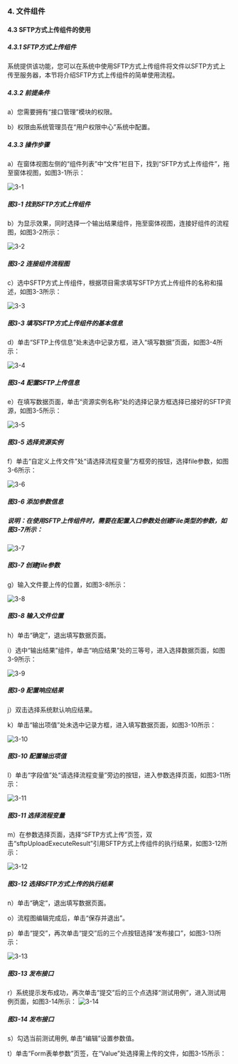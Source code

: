 ### 4. 文件组件

#### 4.3 SFTP方式上传组件的使用

##### 4.3.1 SFTP方式上传组件

系统提供该功能，您可以在系统中使用SFTP方式上传组件将文件以SFTP方式上传至服务器，本节将介绍SFTP方式上传组件的简单使用流程。

##### 4.3.2 前提条件

a）您需要拥有“接口管理”模块的权限。

b）权限由系统管理员在“用户权限中心”系统中配置。

##### 4.3.3 操作步骤

a）在窗体视图左侧的“组件列表”中“文件”栏目下，找到“SFTP方式上传组件”，拖至窗体视图，如图3-1所示：

![3-1](https://www.feisuanyz.com/fsimage/zc-image/cz_22_4_3_1.png)

##### 图3-1 找到SFTP方式上传组件

b）为显示效果，同时选择一个输出结果组件，拖至窗体视图，连接好组件的流程图，如图3-2所示：

![3-2](https://www.feisuanyz.com/fsimage/zc-image/cz_22_4_3_2.png)

##### 图3-2 连接组件流程图

c）选中SFTP方式上传组件，根据项目需求填写SFTP方式上传组件的名称和描述，如图3-3所示：

![3-3](https://www.feisuanyz.com/fsimage/zc-image/cz_22_4_3_3.png)

##### 图3-3 填写SFTP方式上传组件的基本信息

d）单击“SFTP上传信息”处未选中记录方框，进入“填写数据”页面，如图3-4所示：

![3-4](https://www.feisuanyz.com/fsimage/zc-image/cz_22_4_3_4.png)

##### 图3-4 配置SFTP上传信息

e）在填写数据页面，单击“资源实例名称”处的选择记录方框选择已接好的SFTP资源，如图3-5所示：

![3-5](https://www.feisuanyz.com/fsimage/zc-image/cz_22_4_3_5.png)

##### 图3-5 选择资源实例

f）单击“自定义上传文件”处“请选择流程变量”方框旁的按钮，选择file参数，如图3-6所示：

![3-6](https://www.feisuanyz.com/fsimage/zc-image/cz_22_4_3_6.png)

##### 图3-6 添加参数信息

##### 说明：在使用SFTP上传组件时，需要在配置入口参数处创建File类型的参数，如图3-7所示：

![3-7](https://www.feisuanyz.com/fsimage/zc-image/cz_22_4_3_16.png)

##### 图3-7 创建file参数

g）输入文件要上传的位置，如图3-8所示：

![3-8](https://www.feisuanyz.com/fsimage/zc-image/cz_22_4_3_7.png)

##### 图3-8 输入文件位置

h）单击“确定”，退出填写数据页面。

i）选中“输出结果”组件，单击“响应结果”处的三等号，进入选择数据页面，如图3-9所示：

![3-9](https://www.feisuanyz.com/fsimage/zc-image/cz_22_4_3_8.png)

##### 图3-9 配置响应结果

j）双击选择系统默认响应结果。

k）单击“输出项值”处未选中记录方框，进入填写数据页面，如图3-10所示：

![3-10](https://www.feisuanyz.com/fsimage/zc-image/cz_22_4_3_9.png)

##### 图3-10 配置输出项值

l）单击“字段值”处“请选择流程变量”旁边的按钮，进入参数选择页面，如图3-11所示：

![3-11](https://www.feisuanyz.com/fsimage/zc-image/cz_22_4_3_10.png)

##### 图3-11 选择流程变量

m）在参数选择页面，选择“SFTP方式上传”页签，双击“sftpUploadExecuteResult”引用SFTP方式上传组件的执行结果，如图3-12所示：

![3-12](https://www.feisuanyz.com/fsimage/zc-image/cz_22_4_3_11.png)

##### 图3-12 选择SFTP方式上传的执行结果

n）单击“确定“，退出填写数据页面。

o）流程图编辑完成后，单击“保存并退出”。

p）单击“提交”，再次单击“提交”后的三个点按钮选择“发布接口”，如图3-13所示：

![3-13](https://www.feisuanyz.com/fsimage/zc-image/cz_22_4_3_12.png)

##### 图3-13 发布接口

r）系统提示发布成功，再次单击“提交”后的三个点选择“测试用例”，进入测试用例页面，如图3-14所示：
![3-14](https://www.feisuanyz.com/fsimage/zc-image/cz_22_4_3_13.png)

##### 图3-14 发布接口

s）勾选当前测试用例, 单击“编辑”设置参数值。

t）单击“Form表单参数”页签，在“Value”处选择需上传的文件，如图3-15所示：
